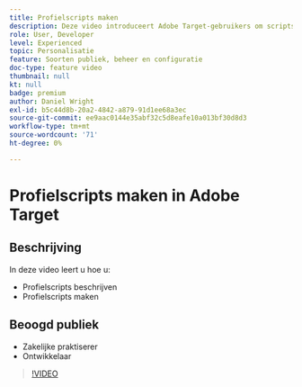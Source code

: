 ```yaml
---
title: Profielscripts maken
description: Deze video introduceert Adobe Target-gebruikers om scripts te profileren. Bekijk deze video als u ervaring hebt met Adobe Target en als u de basisbeginselen wilt leren van het gebruik van profielscripts voor het uitvoeren van gespecialiseerde doelbewerkingen of het maken van doelgroepen.
role: User, Developer
level: Experienced
topic: Personalisatie
feature: Soorten publiek, beheer en configuratie
doc-type: feature video
thumbnail: null
kt: null
badge: premium
author: Daniel Wright
exl-id: b5c44d8b-20a2-4842-a879-91d1ee68a3ec
source-git-commit: ee9aac0144e35abf32c5d8eafe10a013bf30d8d3
workflow-type: tm+mt
source-wordcount: '71'
ht-degree: 0%

---
```


# Profielscripts maken in Adobe Target

## Beschrijving

In deze video leert u hoe u:

* Profielscripts beschrijven
* Profielscripts maken

## Beoogd publiek

* Zakelijke praktiserer
* Ontwikkelaar

>[!VIDEO](https://video.tv.adobe.com/v/17394/?quality=12)

